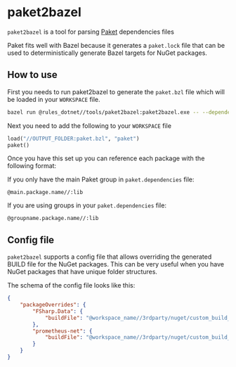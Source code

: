 # paket2bazel

`paket2bazel` is a tool for parsing [Paket](https://fsprojects.github.io/Paket/) dependencies files

Paket fits well with Bazel because it generates a `paket.lock` file that can be used
to deterministically generate Bazel targets for NuGet packages.

## How to use
First you needs to run paket2bazel to generate the `paket.bzl` file which will be
loaded in your `WORKSPACE` file.

```sh
bazel run @rules_dotnet//tools/paket2bazel:paket2bazel.exe -- --dependencies-file $(pwd)/paket.dependencies  --output-folder $(pwd)/deps --config $(pwd)/paket2bazel.config.json
```
Next you need to add the following to your `WORKSPACE` file

```python
load("//OUTPUT_FOLDER:paket.bzl", "paket")
paket()
```

Once you have this set up you can reference each package with the following format:

If you only have the main Paket group in `paket.dependencies` file:
```
@main.package.name//:lib
```

If you are using groups in your `paket.dependencies` file:
```
@groupname.package.name//:lib
```

## Config file
`paket2bazel` supports a config file that allows overriding the generated BUILD file
for the NuGet packages. This can be very useful when you have NuGet packages that have
unique folder structures.

The schema of the config file looks like this:
```json
{
    "packageOverrides": {
        "FSharp.Data": {
            "buildFile": "@workspace_name//3rdparty/nuget/custom_build_files:fsharp.data.BUILD"
        },
        "prometheus-net": {
            "buildFile": "@workspace_name//3rdparty/nuget/custom_build_files:prometheus-net.BUILD"
        }
    }
}
```


